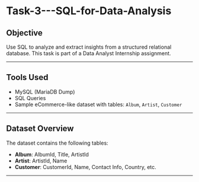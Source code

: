 # Task-3---SQL-for-Data-Analysis

## Objective
Use SQL to analyze and extract insights from a structured relational database. This task is part of a Data Analyst Internship assignment.

---

## Tools Used
- MySQL (MariaDB Dump)
- SQL Queries
- Sample eCommerce-like dataset with tables: `Album`, `Artist`, `Customer`

---

## Dataset Overview
The dataset contains the following tables:

- **Album**: AlbumId, Title, ArtistId
- **Artist**: ArtistId, Name
- **Customer**: CustomerId, Name, Contact Info, Country, etc.

---

